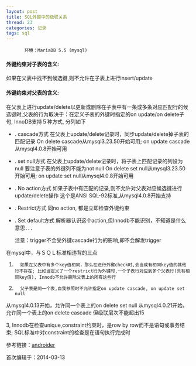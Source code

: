 ```yaml
---
layout: post
title: SQL外键中的级联关系
thread: 23
categories: 记录
tags: sql 
---
```

  

           环境：MariaDB 5.5 (mysql)   
           

#### 外键约束对子表的含义: 

  如果在父表中找不到候选键,则不允许在子表上进行insert/update 

#### 外键约束对父表的含义: 

  在父表上进行update/delete以更新或删除在子表中有一条或多条对应匹配行的候选键时,父表的行为取决于：在定义子表的外键时指定的on update/on delete子句, InnoDB支持５种方式, 分列如下 
  
- . cascade方式 
   在父表上update/delete记录时，同步update/delete掉子表的匹配记录 
   On delete cascade从mysql3.23.50开始可用; on update cascade从mysql4.0.8开始可用 

- . set null方式 
   在父表上update/delete记录时，将子表上匹配记录的列设为null 
   要注意子表的外键列不能为not null 
   On delete set null从mysql3.23.50开始可用; on update set null从mysql4.0.8开始可用 

- . No action方式 
   如果子表中有匹配的记录,则不允许对父表对应候选键进行update/delete操作 
   这个是ANSI SQL-92标准,从mysql4.0.8开始支持 

- . Restrict方式 
   同no action, 都是立即检查外键约束 

- . Set default方式 
   解析器认识这个action,但Innodb不能识别，不知道是什么意思．．． 
  
  注意：trigger不会受外键cascade行为的影响,即不会解发trigger 

在mysql中，与ＳＱＬ标准相违背的三点 
1.       如果在父表中有多个key值相同，那么在进行外键check时,会当成有相同key值的其他行不存在; 比如当定义了一个restrict行为外键时,一个子表行对应到多个父表行(具有相同key值), Innodb不允许删除父表上的所有这些行 

2.       父子表是同一个表,自我参照时不允许指定on update cascade, on update set null 
从mysql4.0.13开始，允许同一个表上的on delete set null 
从mysql4.0.21开始，允许同一个表上的on delete cascade 
但级联层次不能超出15 

3, Innodb在检查unique,constraint约束时，是row by row而不是语句或事务结束; 
  SQL标准中对constraint的检查是在语句执行完成时 
  
  参考链接：<a href="http://androider.iteye.com/blog/352332" target="_blank">androider</a>
  
  首次编辑于：2014-03-13
  
  
